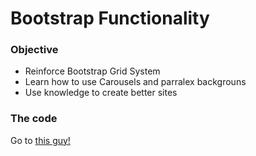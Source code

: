 # Bootstrap Functionality

### Objective

* Reinforce Bootstrap Grid System
* Learn how to use Carousels and parralex backgrouns
* Use knowledge to create better sites

### The code

Go to [this guy!](https://github.com/bapplejax/HTMLIntroductory/archives/Exercises.zip)
